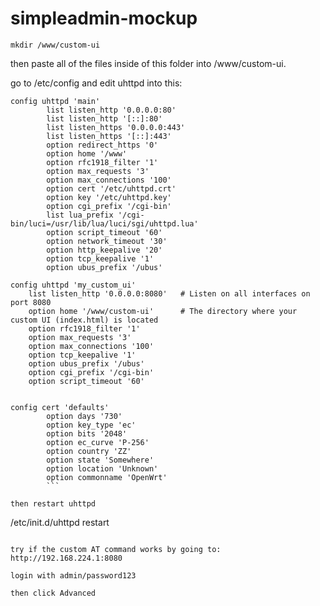 # simpleadmin-mockup

```
mkdir /www/custom-ui
```

then paste all of the files inside of this folder into /www/custom-ui.

go to /etc/config and edit uhttpd into this:
```
config uhttpd 'main'
        list listen_http '0.0.0.0:80'
        list listen_http '[::]:80'
        list listen_https '0.0.0.0:443'
        list listen_https '[::]:443'
        option redirect_https '0'
        option home '/www'
        option rfc1918_filter '1'
        option max_requests '3'
        option max_connections '100'
        option cert '/etc/uhttpd.crt'
        option key '/etc/uhttpd.key'
        option cgi_prefix '/cgi-bin'
        list lua_prefix '/cgi-bin/luci=/usr/lib/lua/luci/sgi/uhttpd.lua'
        option script_timeout '60'
        option network_timeout '30'
        option http_keepalive '20'
        option tcp_keepalive '1'
        option ubus_prefix '/ubus'

config uhttpd 'my_custom_ui'
    list listen_http '0.0.0.0:8080'   # Listen on all interfaces on port 8080
    option home '/www/custom-ui'      # The directory where your custom UI (index.html) is located
    option rfc1918_filter '1'
    option max_requests '3'
    option max_connections '100'
    option tcp_keepalive '1'
    option ubus_prefix '/ubus'
    option cgi_prefix '/cgi-bin'
    option script_timeout '60'


config cert 'defaults'
        option days '730'
        option key_type 'ec'
        option bits '2048'
        option ec_curve 'P-256'
        option country 'ZZ'
        option state 'Somewhere'
        option location 'Unknown'
        option commonname 'OpenWrt'
        ```

then restart uhttpd
```
/etc/init.d/uhttpd restart
```

try if the custom AT command works by going to:
http://192.168.224.1:8080

login with admin/password123

then click Advanced